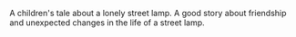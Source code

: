 A children's tale about a lonely street lamp. A good story about friendship and unexpected changes in the life of a street lamp.
